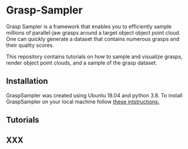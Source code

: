 # Grasp-Sampler
Grasp Sampler is a framework that enables you to efficiently sample millions of parallel-jaw grasps around a target object object point cloud. One can quickly generate a dataset that contains numerous grasps and their quality scores.

This repository contains tutorials on how to sample and visualize grasps, render object point clouds, and a sample of the grasp dataset.


<!-- Grasp Definition -->

## Installation
GraspSampler was created using Ubuntu 18.04 and python 3.8. To install GraspSampler on your local machine follow [these intstructions.](https://github.com/patrickeala/Grasp-Sampler/blob/main/documentation/installation.md)


## Tutorials

## XXX

